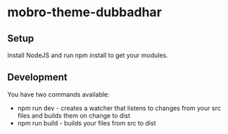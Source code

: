 # mobro-theme-dubbadhar

## Setup

Install NodeJS and run npm install to get your modules.

## Development

You have two commands available:
* npm run dev - creates a watcher that listens to changes from your src files and builds them on change to dist
* npm run build - builds your files from src to dist
